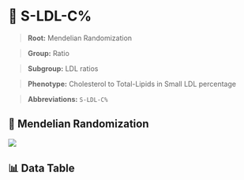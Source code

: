 # 🧪 S-LDL-C%

> **Root:** Mendelian Randomization

> **Group:** Ratio  

> **Subgroup:** LDL ratios

> **Phenotype:** Cholesterol to Total-Lipids in Small LDL percentage  

> **Abbreviations:** `S-LDL-C%`

## 🧬 Mendelian Randomization  

<img src="/MR/Figures/Inverse/S-LDL-C%.png"/>


## 📊 Data Table


<CsvTableMRI src="/MR/Data/Inverse/S-LDL-C%.csv"/>
